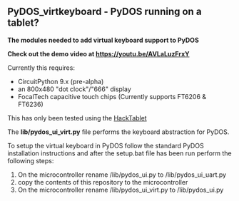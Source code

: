 ## PyDOS_virtkeyboard - PyDOS running on a tablet?

**The modules needed to add virtual keyboard support to PyDOS**

**Check out the demo video at https://youtu.be/AVLaLuzFrxY**

Currently this requires:
  - CircuitPython 9.x (pre-alpha)
  - an 800x480 "dot clock"/"666" display
  - FocalTech capacitive touch chips (Currently supports FT6206 & FT6236)

This has only been tested using the [HackTablet](https://hackaday.io/project/185831-hacktablet-crestron-tss-752-teardown-rebuild)

The **lib/pydos_ui_virt.py** file performs the keyboard abstraction for PyDOS. 

To setup the virtual keyboard in PyDOS follow the standard PyDOS installation instructions and after
the setup.bat file has been run perform the following steps:

1) On the microcontroller rename /lib/pydos_ui.py to /lib/pydos_ui_uart.py
2) copy the contents of this repository to the microcontroller
3) On the microcontroller rename /lib/pydos_ui_virt.py to /lib/pydos_ui.py

